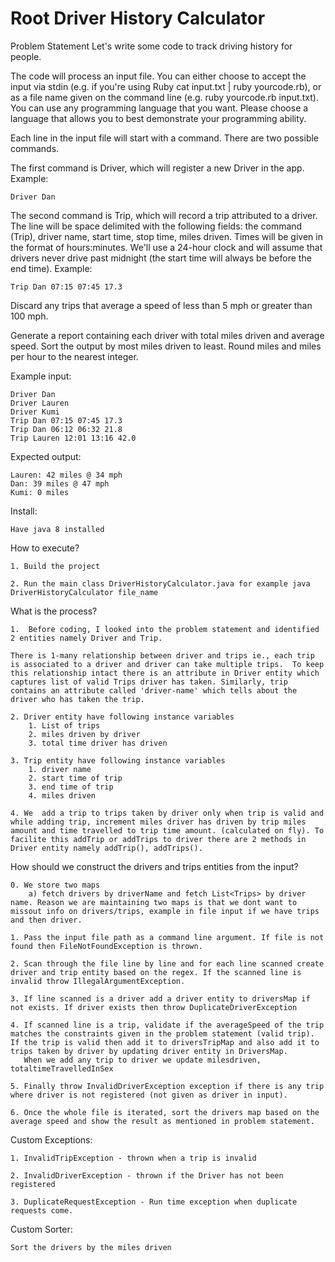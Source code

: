 # Root Driver History Calculator
Problem Statement
Let's write some code to track driving history for people.

The code will process an input file. You can either choose to accept the input via stdin (e.g. if you're using Ruby cat input.txt | ruby yourcode.rb), or as a file name given on the command line (e.g. ruby yourcode.rb input.txt). You can use any programming language that you want. Please choose a language that allows you to best demonstrate your programming ability.

Each line in the input file will start with a command. There are two possible commands.

The first command is Driver, which will register a new Driver in the app. Example:

    Driver Dan

The second command is Trip, which will record a trip attributed to a driver. The line will be space delimited with the following fields: the command (Trip), driver name, start time, stop time, miles driven. Times will be given in the format of hours:minutes. We'll use a 24-hour clock and will assume that drivers never drive past midnight (the start time will always be before the end time). Example:

    Trip Dan 07:15 07:45 17.3

Discard any trips that average a speed of less than 5 mph or greater than 100 mph.

Generate a report containing each driver with total miles driven and average speed. Sort the output by most miles driven to least. Round miles and miles per hour to the nearest integer.

Example input:

    Driver Dan
    Driver Lauren
    Driver Kumi
    Trip Dan 07:15 07:45 17.3
    Trip Dan 06:12 06:32 21.8
    Trip Lauren 12:01 13:16 42.0
Expected output:

    Lauren: 42 miles @ 34 mph
    Dan: 39 miles @ 47 mph
    Kumi: 0 miles

Install:

    Have java 8 installed

How to execute?

    1. Build the project

    2. Run the main class DriverHistoryCalculator.java for example java DriverHistoryCalculator file_name

What is the process?

    1.  Before coding, I looked into the problem statement and identified 2 entities namely Driver and Trip. 

    There is 1-many relationship between driver and trips ie., each trip is associated to a driver and driver can take multiple trips.  To keep this relationship intact there is an attribute in Driver entity which captures list of valid Trips driver has taken. Similarly, trip contains an attribute called 'driver-name' which tells about the driver who has taken the trip.

    2. Driver entity have following instance variables
        1. List of trips
        2. miles driven by driver
        3. total time driver has driven
        
    3. Trip entity have following instance variables
        1. driver name
        2. start time of trip
        3. end time of trip
        4. miles driven
        
    4. We  add a trip to trips taken by driver only when trip is valid and while adding trip, increment miles driver has driven by trip miles amount and time travelled to trip time amount. (calculated on fly). To facilite this addTrip or addTrips to driver there are 2 methods in Driver entity namely addTrip(), addTrips().
    
How should we construct the drivers and trips entities from the input?

    0. We store two maps 
        a) fetch drivers by driverName and fetch List<Trips> by driver name. Reason we are maintaining two maps is that we dont want to missout info on drivers/trips, example in file input if we have trips and then driver.
    
    1. Pass the input file path as a command line argument. If file is not found then FileNotFoundException is thrown.
    
    2. Scan through the file line by line and for each line scanned create driver and trip entity based on the regex. If the scanned line is invalid throw IllegalArgumentException.
    
    3. If line scanned is a driver add a driver entity to driversMap if not exists. If driver exists then throw DuplicateDriverException
    
    4. If scanned line is a trip, validate if the averageSpeed of the trip matches the constraints given in the problem statement (valid trip).  If the trip is valid then add it to driversTripMap and also add it to trips taken by driver by updating driver entity in DriversMap.
       When we add any trip to driver we update milesdriven, totaltimeTravelledInSex
    
    5. Finally throw InvalidDriverException exception if there is any trip where driver is not registered (not given as driver in input).

    6. Once the whole file is iterated, sort the drivers map based on the average speed and show the result as mentioned in problem statement.

Custom Exceptions:

    1. InvalidTripException - thrown when a trip is invalid

    2. InvalidDriverException - thrown if the Driver has not been registered

    3. DuplicateRequestException - Run time exception when duplicate requests come.

Custom Sorter:

    Sort the drivers by the miles driven
